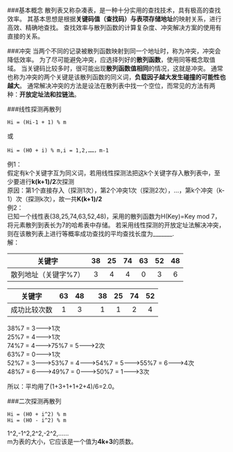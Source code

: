 ###基本概念
散列表又称杂凑表，是一种十分实用的查找技术，具有极高的查找效率。
其基本思想是根据**关键码值（查找码）**与表项**存储地址**的映射关系，进行高效、精确地查找。
查找效率与散列函数的计算复杂度、冲突解决方案的使用有直接的关系。    
 
###冲突
当两个不同的记录被散列函数映射到同一个地址时，称为冲突，冲突会降低效率。
为了尽可能避免冲突，应选择列好的**散列函数**，使用同等概念取值域。 
当关键码比较多时，很可能出现**散列函数值相同**的情况，这就是冲突。
通常也称为冲突的两个关键是该散列函数的同义词，**负载因子越大发生碰撞的可能性也越大**。
通常解决冲突的方法是设法在散列表中找一个空位，而常见的方法有两种：**开放定址法和拉链法**。 

###线性探测再散列
```
Hi = (Hi-1 + 1) % m
```
或
```
Hi = (H0 + i) % m,i = 1,2,……，m-1
```
例1：    
假定有k个关键字互为同义词，若用线性探测法把这k个关键字存入散列表中，至少要进行**k(k+1)/2**次探测    
原因：第1个直接存入（探测1次），第2个冲突1次（探测2次），…，第k个冲突（k-1）次（探测k次），故一共**K(k+1)/2**     
例2：    
已知一个线性表(38,25,74,63,52,48)，采用的散列函数为H(Key)=Key mod 7，将元素散列到表长为7的哈希表中存储。
若采用线性探测的开放定址法解决冲突，则在该散列表上进行等概率成功查找的平均查找长度为_______.      
解：   

| 关键字              | 38 | 25 | 74 | 63 | 52 | 48 |
|:-----------:        |:--:|:--:|:--:|:--:|:--:|:--:|
| 散列地址（关键字%7）| 3  | 4  | 4  | 0  | 3  | 6  |

| 关键字              | 63 | 48 |    | 38 | 25 | 74 | 52 |
|:-----------:        |:--:|:--:|:--:|:--:|:--:|:--:|:--:|
|成功比较次数         | 1  | 3  |    | 1  | 1  | 2  | 4  | 

38%7 = 3--->1次   
25%7 = 4--->1次   
74%7 = 4--->75%7 = 5--->2次   
63%7 = 0--->1次   
52%7 = 3--->53%7 = 4--->54%7 = 5--->55%7 = 6--->4次   
48%7 = 6--->49%7 = 0--->50%7 = 1--->3次   

所以：平均用了(1+3+1+1+2+4)/6=2.0。

###二次探测再散列
```
Hi = (H0 + i^2) % m
Hi = (H0 - i^2) % m
```
1^2,-1^2,2^2,-2^2,……     
m为表的大小，它应该是一个值为**4k+3**的质数。

